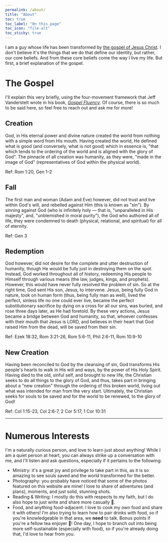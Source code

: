 ```yaml
---
permalink: /about/
title: "About"
toc: true
toc_label: "On this page"
toc_icon: "file-alt"
toc_sticky: true
---
```


I am a guy whose life has been transformed by [the gospel of Jesus Christ](#the-gospel). I don't believe it's the things that we do that define our identity, but rather, our core beliefs. And from these core beliefs come the way I live my life. But first, a brief explanation of the gospel.

# The Gospel

I'll explain this very briefly, using the four-movement framework that Jeff Vanderstelt wrote in his book, [_Gospel Fluency_](https://www.gospelfluency.com/). Of course, there is so much to be said here, so feel free to reach out and ask me for more!

## Creation

God, in His eternal power and divine nature created the world from nothing with a simple word from His mouth. Having created the world, He defined what is good (and conversely, what is not good) which in essence is, "that which tends to the ordering of the world and is aligned with the glory of God". The pinnacle of all creation was humanity, as they were, "made in the image of God" (representatives of God within the physical world).

Ref: Rom 1:20, Gen 1-2

## Fall

The first man and woman (Adam and Eve) however, did not trust and live within God's will, and rebelled against Him (this is known as "sin"). By sinning against God (who is infinitely holy — that is, "unparalleled in His majesty", and, "unblemished in moral purity"), the God who authored all of life, they were condemned to death (physical, relational, and spiritual) for all of eternity.

Ref: Gen 3

## Redemption

God however, did not desire for the complete and utter destruction of humanity, though He would be fully just in destroying them on the spot. Instead, God worked throughout all of history, redeeming His people to Himself through various means (the law, judges, kings, and prophets). However, this would have never fully resolved the problem of sin. So at the right time, God sent His son, Jesus, to intervene. Jesus, being fully God in nature, took on human form (thus, being fully man as well), lived the perfect, sinless life no one could ever live, became the perfect substitutionary sacrifice by dying on a cross for all our sins, was buried, and rose three days later, as He had foretold. By these very actions, Jesus became a bridge between God and humanity, so that, whoever confesses with their mouth that Jesus is LORD, and believes in their heart that God raised Him from the dead, will be saved from their sin.

Ref: Ezek 18:32, Rom 3:21-26, Rom 5:6-11, Phil 2:6-11, Rom 10:9-10

## New Creation

Having been reconciled to God by the cleansing of sin, God transforms His people's hearts to walk in His will and ways, by the power of His Holy Spirit. Having died to the old, sinful self, and brought to new life, the Christian seeks to do all things to the glory of God, and thus, takes part in bringing about a "new creation" through the ordering of this broken world, living out what was intended for man from the very start. Ultimately, the Christian seeks for souls to be saved and for the world to be renewed, to the glory of God!

Ref: Col 1:15-23, Col 2:6-7, 2 Cor 5:17, 1 Cor 10:31

---

# Numerous Interests

I'm a naturally curious person, and love to learn just about anything! While I am a quiet person at heart, you can always strike up a conversation with me, and I'll listen and ask questions, especially if it pertains to the following:

- Ministry: it's a great joy and privilege to take part in this, as it is so amazing to see souls saved and the world transformed for the better.
- Photography: you probably have noticed that some of the photos featured on this website are mine! I love to share of adventures (and plans), moments, and just solid, stunning shots.
- Reading & Writing: I mostly do this with respects to my faith, but I do also hope to just write and share more casually 🙂.
- Food, and anything food-adjacent: I love to cook my own food and share it with others! I'm also trying to learn how to pair drinks with food, so if you're knowledgeable in that area, we **need** to talk. Bonus points if you're a fellow tea enjoyer 🍵! One day, I hope to branch out into being more self-sustainable (especially with food), so if you're already doing that, I'd love to hear from you.

